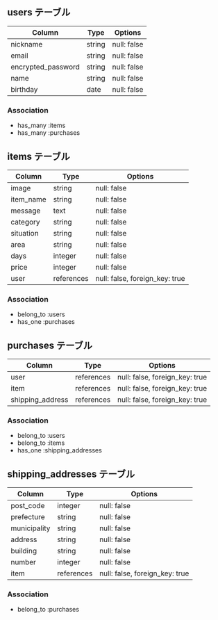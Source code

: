 ## users テーブル

| Column             | Type   | Options     |
| ------------------ | ------ | ----------- |
| nickname           | string | null: false |
| email              | string | null: false |
| encrypted_password | string | null: false |
| name               | string | null: false |
| birthday           | date   | null: false |

### Association

- has_many :items
- has_many :purchases

## items テーブル

| Column             | Type       | Options                        |
| ------------------ | ---------- | ------------------------------ |
| image              | string     | null: false                    |
| item_name          | string     | null: false                    |
| message            | text       | null: false                    |
| category           | string     | null: false                    |
| situation          | string     | null: false                    |
| area               | string     | null: false                    |
| days               | integer    | null: false                    |
| price              | integer    | null: false                    |
| user               | references | null: false, foreign_key: true |

### Association

- belong_to :users
- has_one :purchases

## purchases テーブル

| Column             | Type       | Options                        |
| ------------------ | ---------- | ------------------------------ |
| user               | references | null: false, foreign_key: true |
| item               | references | null: false, foreign_key: true |
| shipping_address   | references | null: false, foreign_key: true |

### Association

- belong_to :users
- belong_to :items
- has_one :shipping_addresses

## shipping_addresses テーブル

| Column             | Type       | Options                        |
| ------------------ | ---------- | ------------------------------ |
| post_code          | integer    | null: false                    |
| prefecture         | string     | null: false                    |
| municipality       | string     | null: false                    |
| address            | string     | null: false                    |
| building           | string     | null: false                    |
| number             | integer    | null: false                    |
| item               | references | null: false, foreign_key: true |

### Association

- belong_to :purchases